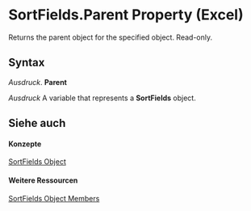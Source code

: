 
# SortFields.Parent Property (Excel)

Returns the parent object for the specified object. Read-only.


## Syntax

 _Ausdruck_. **Parent**

 _Ausdruck_ A variable that represents a **SortFields** object.


## Siehe auch


#### Konzepte


[SortFields Object](a9c83ea1-1cd9-1552-1f03-71bd92a2cc72.md)
#### Weitere Ressourcen


[SortFields Object Members](http://msdn.microsoft.com/library/3fe54843-d34a-5d1a-75d6-2645da2755bc%28Office.15%29.aspx)